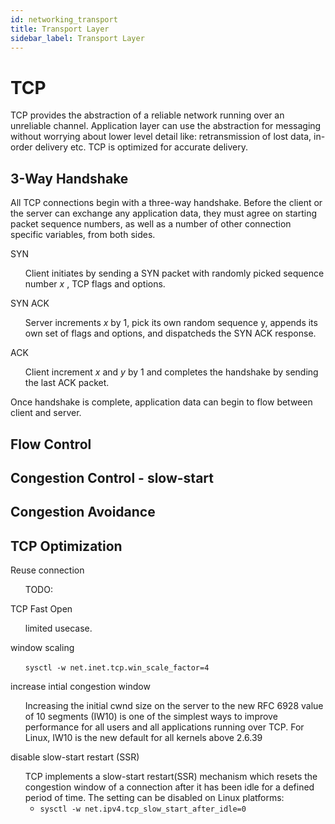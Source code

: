 ```yaml
---
id: networking_transport
title: Transport Layer
sidebar_label: Transport Layer
---
```


<style>
nav.no-bullet > ul {
  list-style-type: none;
}
</style>
# TCP
TCP provides the abstraction of a reliable network running over an unreliable channel. Application layer can use the abstraction for messaging without worrying about lower level detail like: retransmission of lost data, in-order delivery etc. TCP is optimized for accurate delivery.

## 3-Way Handshake
All TCP connections begin with a three-way handshake. Before the client or the server can exchange any application data, they must agree on starting packet sequence numbers, as well as a number of other connection specific variables, from both sides.
<nav class="no-bullet">

SYN
- Client initiates by sending a SYN packet with randomly picked sequence number *x* , TCP flags and options. 
- 
SYN ACK
- Server increments *x* by 1, pick its own random sequence y, appends its own set of flags and options, and dispatcheds the SYN ACK response.

ACK
- Client increment *x* and *y* by 1 and completes the handshake by sending the last ACK packet. 

Once handshake is complete, application data can begin to flow between client and server.

</nav>

## Flow Control
## Congestion Control - slow-start
## Congestion Avoidance
## TCP Optimization
<nav class="no-bullet">

Reuse connection
- TODO:

TCP Fast Open
- limited usecase.

window scaling
- `sysctl -w net.inet.tcp.win_scale_factor=4`

increase intial congestion window
- Increasing the initial cwnd size on the server to the new RFC 6928 value of 10 segments (IW10) is one of the simplest ways to improve performance for all users and all applications running over TCP. For Linux, IW10 is the new default for all kernels above 2.6.39

disable slow-start restart (SSR)
- TCP implements a slow-start restart(SSR) mechanism which resets the congestion window of a connection after it has been idle for a defined period of time. The setting can be disabled on Linux platforms: 
  -  `sysctl -w net.ipv4.tcp_slow_start_after_idle=0`

</nav>